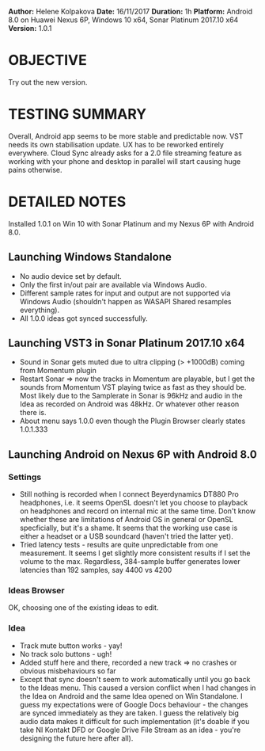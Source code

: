 **Author:** Helene Kolpakova
**Date:** 16/11/2017
**Duration:** 1h
**Platform:** Android 8.0 on Huawei Nexus 6P, Windows 10 x64, Sonar Platinum 2017.10 x64
**Version:** 1.0.1

# OBJECTIVE
Try out the new version.

# TESTING SUMMARY
Overall, Android app seems to be more stable and predictable now. VST needs its own stabilisation update. UX has to be reworked entirely everywhere. Cloud Sync already asks for a 2.0 file streaming feature as working with your phone and desktop in parallel will start causing huge pains otherwise.

# DETAILED NOTES
Installed 1.0.1 on Win 10 with Sonar Platinum and my Nexus 6P with Android 8.0.

## Launching Windows Standalone
* No audio device set by default.
* Only the first in/out pair are available via Windows Audio.
* Different sample rates for input and output are not supported via Windows Audio (shouldn't happen as WASAPI Shared resamples everything).
* All 1.0.0 ideas got synced successfully.

## Launching VST3 in Sonar Platinum 2017.10 x64
* Sound in Sonar gets muted due to ultra clipping (> +1000dB) coming from Momentum plugin
* Restart Sonar => now the tracks in Momentum are playable, but I get the sounds from Momentum VST playing twice as fast as they should be. Most likely due to the Samplerate in Sonar is 96kHz and audio in the Idea as recorded on Android was 48kHz. Or whatever other reason there is.
* About menu says 1.0.0 even though the Plugin Browser clearly states 1.0.1.333

## Launching Android on Nexus 6P with Android 8.0 
### Settings
* Still nothing is recorded when I connect Beyerdynamics DT880 Pro headphones, i.e. it seems OpenSL doesn't let you choose to playback on headphones and record on internal mic at the same time. Don't know whether these are limitations of Android OS in general or OpenSL specficially, but it's a shame. It seems that the working use case is either a headset or a USB soundcard (haven't tried the latter yet).
* Tried latency tests - results are quite unpredictable from one measurement. It seems I get slightly more consistent results if I set the volume to the max. Regardless, 384-sample buffer generates lower latencies than 192 samples, say 4400 vs 4200
### Ideas Browser
OK, choosing one of the existing ideas to edit.
### Idea
* Track mute button works - yay!
* No track solo buttons - ugh!
* Added stuff here and there, recorded a new track => no crashes or obvious misbehaviours so far
* Except that sync doesn't seem to work automatically until you go back to the Ideas menu. This caused a version conflict when I had changes in the Idea on Android and the same Idea opened on Win Standalone. I guess my expectations were of Google Docs behaviour - the changes are synced immediately as they are taken. I guess the relatively big audio data makes it difficult for such implementation (it's doable if you take NI Kontakt DFD or Google Drive File Stream as an idea - you're designing the future here after all).

